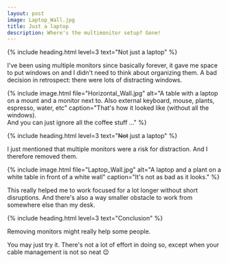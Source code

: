 ```yaml
---
layout: post
image: Laptop_Wall.jpg
title: Just a laptop
description: Where's the multimonitor setup? Gone!
---
```


{% include heading.html level=3 text="Not just a laptop" %}

I've been using multiple monitors since basically forever, it gave me space to put windows on and I didn't need to think about organizing them. A bad decision in retrospect: there were lots of distracting windows.

{% include image.html file="Horizontal_Wall.jpg" alt="A table with a laptop on a mount and a monitor next to. Also external keyboard, mouse, plants, espresso, water, etc" caption="That's how it looked like (without all the windows).<br>And you can just ignore all the coffee stuff …" %}

{% include heading.html level=3 text="<del>Not</del> just a laptop" %}

I just mentioned that multiple monitors were a risk for distraction. And I therefore removed them.

{% include image.html file="Laptop_Wall.jpg" alt="A laptop and a plant on a white table in front of a white wall" caption="It's not as bad as it looks." %}

This really helped me to work focused for a lot longer without short disruptions. And there's also a way smaller obstacle to work from somewhere else than my desk.

{% include heading.html level=3 text="Conclusion" %}

Removing monitors might really help some people.

You may just try it. There's not a lot of effort in doing so, except when your cable management is not so neat 😉

